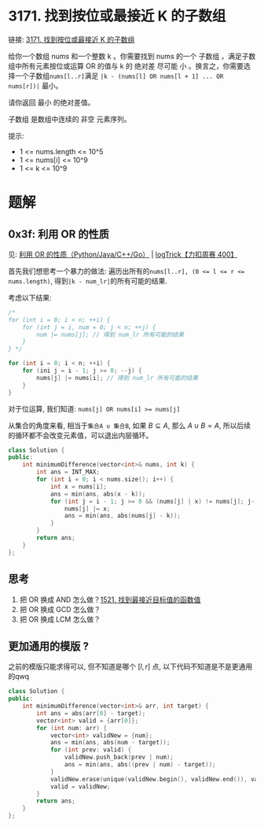 # 3171. 找到按位或最接近 K 的子数组
链接: [3171. 找到按位或最接近 K 的子数组](https://leetcode.cn/problems/find-subarray-with-bitwise-or-closest-to-k/)

给你一个数组 nums 和一个整数 k 。你需要找到 nums 的一个 子数组 ，满足子数组中所有元素按位或运算 OR 的值与 k 的 绝对差 尽可能 小 。换言之，你需要选择一个子数组`nums[l..r]`满足 `|k - (nums[l] OR nums[l + 1] ... OR nums[r])|` 最小。

请你返回 最小 的绝对差值。

子数组 是数组中连续的 非空 元素序列。

提示:
- 1 <= nums.length <= 10^5
- 1 <= nums[i] <= 10^9
- 1 <= k <= 10^9

# 题解
## 0x3f: 利用 OR 的性质
见: [利用 OR 的性质（Python/Java/C++/Go）](https://leetcode.cn/problems/find-subarray-with-bitwise-or-closest-to-k/solutions/2798206/li-yong-and-de-xing-zhi-pythonjavacgo-by-gg4d) | [logTrick【力扣周赛 400】](https://www.bilibili.com/video/BV1Qx4y1E7zj/)

首先我们想思考一个暴力的做法: 遍历出所有的`nums[l..r], (0 <= l <= r <= nums.length)`, 得到`|k - num_lr|`的所有可能的结果.

考虑以下结果:

```C++
/*
for (int i = 0; i < n; ++i) {
	for (int j = i, num = 0; j < n; ++j) {
    	num |= nums[j]; // 得到 num_lr 所有可能的结果
    }
} */

for (int i = 0; i < n; ++i) {
	for (ini j = i - 1; j >= 0; --j) {
    	nums[j] |= nums[i]; // 得到 num_lr 所有可能的结果
    }
}
```

对于位运算, 我们知道: `nums[j] OR nums[i] >= nums[j]`

从集合的角度来看, 相当于`集合A ∪ 集合B`, 如果 $B ⊆ A$, 那么 $A ∪ B = A$, 所以后续的循环都不会改变元素值，可以退出内层循环。

```C++
class Solution {
public:
    int minimumDifference(vector<int>& nums, int k) {
        int ans = INT_MAX;
        for (int i = 0; i < nums.size(); i++) {
            int x = nums[i];
            ans = min(ans, abs(x - k));
            for (int j = i - 1; j >= 0 && (nums[j] | x) != nums[j]; j--) {
                nums[j] |= x;
                ans = min(ans, abs(nums[j] - k));
            }
        }
        return ans;
    }
};
```

## 思考
1. 把 OR 换成 AND 怎么做？[1521. 找到最接近目标值的函数值](https://leetcode.cn/problems/find-a-value-of-a-mysterious-function-closest-to-target/)
2. 把 OR 换成 GCD 怎么做？
3. 把 OR 换成 LCM 怎么做？

## 更加通用的模版 ?

之前的模版只能求得可以, 但不知道是哪个 $[l, r]$ 点, 以下代码不知道是不是更通用的qwq

```C++
class Solution {
public:
    int minimumDifference(vector<int>& arr, int target) {
        int ans = abs(arr[0] - target);
        vector<int> valid = {arr[0]};
        for (int num: arr) {
            vector<int> validNew = {num};
            ans = min(ans, abs(num - target));
            for (int prev: valid) {
                validNew.push_back(prev | num);
                ans = min(ans, abs((prev | num) - target));
            }
            validNew.erase(unique(validNew.begin(), validNew.end()), validNew.end());
            valid = validNew;
        }
        return ans;
    }
};
```
